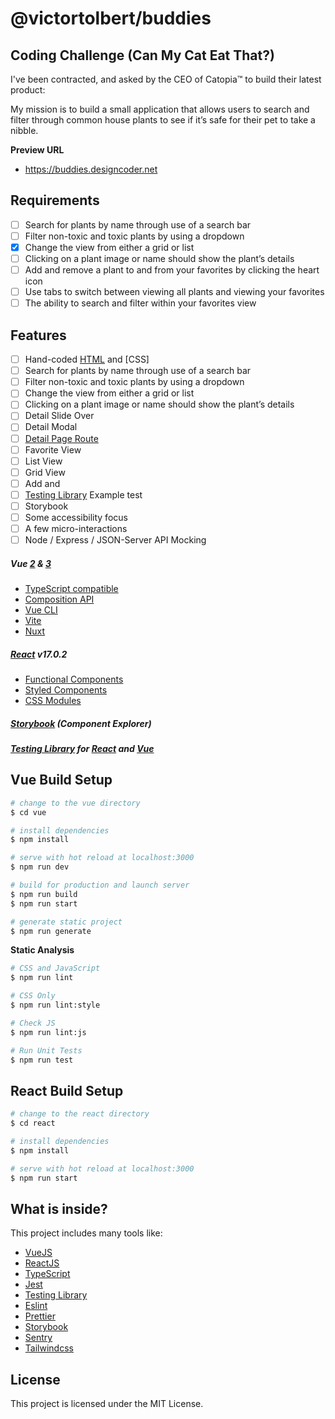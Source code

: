 # @victortolbert/buddies

## Coding Challenge (Can My Cat Eat That?)

I've been contracted, and asked by the CEO of Catopia&trade; to build their latest product:

My mission is to build a small application that allows users to search and filter through common house plants to see if it’s safe for their pet to take a nibble.

**Preview URL**

- <https://buddies.designcoder.net>

## Requirements

- [ ] Search for plants by name through use of a search bar
- [ ] Filter non-toxic and toxic plants by using a dropdown
- [x] Change the view from either a grid or list
- [ ] Clicking on a plant image or name should show the plant’s details
- [ ] Add and remove a plant to and from your favorites by clicking the heart icon
- [ ] Use tabs to switch between viewing all plants and viewing your favorites
- [ ] The ability to search and filter within your favorites view

## Features

- [ ] Hand-coded [HTML]() and [CSS]
- [ ] Search for plants by name through use of a search bar
- [ ] Filter non-toxic and toxic plants by using a dropdown
- [ ] Change the view from either a grid or list
- [ ] Clicking on a plant image or name should show the plant’s details
- [ ] Detail Slide Over
- [ ] Detail Modal
- [ ] [Detail Page Route](/plants/1)
- [ ] Favorite View
- [ ] List View
- [ ] Grid View
- [ ] Add and
- [ ] [Testing Library](https://testing-library.com/docs/vue-testing-library/examples/#basic-example) Example test
- [ ] Storybook
- [ ] Some accessibility focus
- [ ] A few micro-interactions
- [ ] Node / Express / JSON-Server API Mocking

##### Vue [2](https://vuejs.org/) & [3](https://v3.vuejs.org/)

- [TypeScript compatible](https://www.typescriptlang.org/)
- [Composition API](https://v3.vuejs.org/guide/composition-api-introduction.html)
- [Vue CLI](https://cli.vuejs.org/)
- [Vite](https://vitejs.dev/)
- [Nuxt](https://nuxtjs.org/)

##### [React](https://reactjs.org/) v17.0.2

- [Functional Components](https://reactjs.org/docs/components-and-props.html)
- [Styled Components](https://styled-components.com/docs/basics#getting-started)
- [CSS Modules](https://github.com/css-modules/css-modules#readme)

##### [Storybook](https://api.victortolbert.com) (Component Explorer)

##### [Testing Library](https://testing-library.com/docs/) for [React](https://testing-library.com/docs/react-testing-library/example-intro) and [Vue](https://testing-library.com/docs/vue-testing-library/examples)

## Vue Build Setup

```bash
# change to the vue directory
$ cd vue

# install dependencies
$ npm install

# serve with hot reload at localhost:3000
$ npm run dev

# build for production and launch server
$ npm run build
$ npm run start

# generate static project
$ npm run generate
```

**Static Analysis**

```bash
# CSS and JavaScript
$ npm run lint

# CSS Only
$ npm run lint:style

# Check JS
$ npm run lint:js

# Run Unit Tests
$ npm run test
```

## React Build Setup

```bash
# change to the react directory
$ cd react

# install dependencies
$ npm install

# serve with hot reload at localhost:3000
$ npm run start
```

## What is inside?

This project includes many tools like:

- [VueJS](https://vuejs.org)
- [ReactJS](https://reactjs.org)
- [TypeScript](https://www.typescriptlang.org)
- [Jest](https://jestjs.io)
- [Testing Library](https://testing-library.com)
- [Eslint](https://eslint.org)
- [Prettier](https://prettier.io)
- [Storybook](https://prettier.io)
- [Sentry](https://sentry.io/welcome/)
- [Tailwindcss](https://tailwindcss.com)

## License

This project is licensed under the MIT License.
